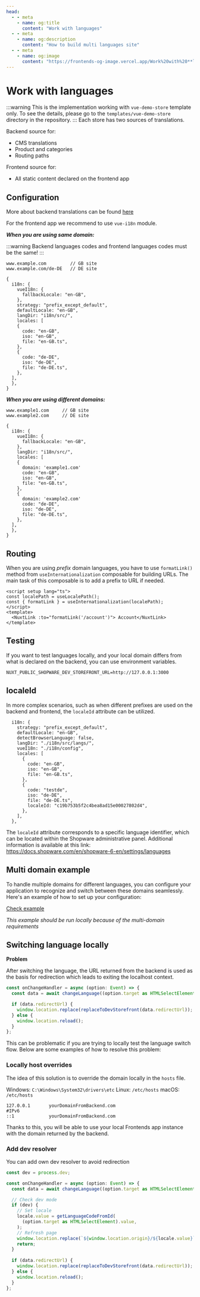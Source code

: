 ```yaml
---
head:
  - - meta
    - name: og:title
      content: "Work with languages"
  - - meta
    - name: og:description
      content: "How to build multi languages site"
  - - meta
    - name: og:image
      content: "https://frontends-og-image.vercel.app/Work%20with%20**languages**.png?fontSize=150px"
---
```


# Work with languages

:::warning
This is the implementation working with `vue-demo-store` template only. To see the details, please go to the `templates/vue-demo-store` directory in the repository.
:::
Each store has two sources of translations.

Backend source for:

- CMS translations
- Product and categories
- Routing paths

Frontend source for:

- All static content declared on the frontend app

## Configuration

More about backend translations can be found [here](https://docs.shopware.com/en/shopware-6-en/tutorials-and-faq/translations)

For the frontend app we recommend to use `vue-i18n` module.

**_When you are using same domain:_**

:::warning
Backend languages codes and frontend languages codes must be the same!
:::

```
www.example.com         // GB site
www.example.com/de-DE   // DE site
```

```
{
  i18n: {
    vueI18n: {
      fallbackLocale: "en-GB",
    },
    strategy: "prefix_except_default",
    defaultLocale: "en-GB",
    langDir: "i18n/src/",
    locales: [
    {
      code: "en-GB",
      iso: "en-GB",
      file: "en-GB.ts",
    },
    {
      code: "de-DE",
      iso: "de-DE",
      file: "de-DE.ts",
    },
  ],
  },
}
```

**_When you are using different domains:_**

```
www.example1.com     // GB site
www.example2.com     // DE site
```

```
{
  i18n: {
    vueI18n: {
      fallbackLocale: "en-GB",
    },
    langDir: "i18n/src/",
    locales: [
    {
      domain: 'example1.com'
      code: "en-GB",
      iso: "en-GB",
      file: "en-GB.ts",
    },
    {
      domain: 'example2.com'
      code: "de-DE",
      iso: "de-DE",
      file: "de-DE.ts",
    },
  ],
  },
}
```

## Routing

When you are using _prefix_ domain languages, you have to use `formatLink()` method from `useInternationalization` composable for building URLs.
The main task of this composable is to add a prefix to URL if needed.

```vue
<script setup lang="ts">
const localePath = useLocalePath();
const { formatLink } = useInternationalization(localePath);
</script>
<template>
  <NuxtLink :to="formatLink('/account')"> Account</NuxtLink>
</template>
```

## Testing

If you want to test languages locally, and your local domain differs from what is declared on the backend, you can use environment variables.

```
NUXT_PUBLIC_SHOPWARE_DEV_STOREFRONT_URL=http://127.0.0.1:3000
```

## localeId

In more complex scenarios, such as when different prefixes are used on the backend and frontend, the `localeId` attribute can be utilized.

```
  i18n: {
    strategy: "prefix_except_default",
    defaultLocale: "en-GB",
    detectBrowserLanguage: false,
    langDir: "./i18n/src/langs/",
    vueI18n: "./i18n/config",
    locales: [
      {
        code: "en-GB",
        iso: "en-GB",
        file: "en-GB.ts",
      },
      {
        code: "testde",
        iso: "de-DE",
        file: "de-DE.ts",
        localeId: "c19b753b5f2c4bea8ad15e00027802d4",
      },
    ],
  },
```

The `localeId` attribute corresponds to a specific language identifier, which can be located within the Shopware administrative panel. Additional information is available at this link: https://docs.shopware.com/en/shopware-6-en/settings/languages

## Multi domain example

To handle multiple domains for different languages, you can configure your application to recognize and switch between these domains seamlessly. Here's an example of how to set up your configuration:

[Check example](https://github.com/shopware/frontends/tree/main/examples/i18n-multi-domain)

*This example should be run locally because of the multi-domain requirements*

## Switching language locally

**Problem**

After switching the language, the URL returned from the backend is used as the basis for redirection which leads to exiting the localhost context.

```typescript
const onChangeHandler = async (option: Event) => {
  const data = await changeLanguage((option.target as HTMLSelectElement).value);

  if (data.redirectUrl) {
    window.location.replace(replaceToDevStorefront(data.redirectUrl));
  } else {
    window.location.reload();
  }
};
```

This can be problematic if you are trying to locally test the language switch flow. Below are some examples of how to resolve this problem:


### Locally host overrides
The idea of this solution is to override the domain locally in the `hosts` file.

Windows: `C:\Windows\System32\drivers\etc`
Linux: `/etc/hosts`
macOS: `/etc/hosts`

```
127.0.0.1       yourDomainFromBackend.com
#IPv6
::1             yourDomainFromBackend.com
```

Thanks to this, you will be able to use your local Frontends app instance with the domain returned by the backend.

### Add dev resolver

You can add own dev resolver to avoid redirection

```typescript
const dev = process.dev;

const onChangeHandler = async (option: Event) => {
  const data = await changeLanguage((option.target as HTMLSelectElement).value);

  // Check dev mode
  if (dev) {
    // Set locale
    locale.value = getLanguageCodeFromId(
      (option.target as HTMLSelectElement).value,
    );
    // Refresh page
    window.location.replace(`${window.location.origin}/${locale.value}`);
    return;
  }
  
  if (data.redirectUrl) {
    window.location.replace(replaceToDevStorefront(data.redirectUrl));
  } else {
    window.location.reload();
  }
};
```